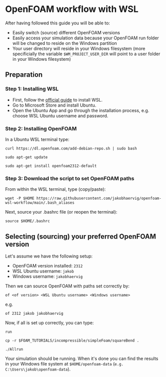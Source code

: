# OpenFOAM workflow with WSL

After having followed this guide you will be able to:
- Easily switch (source) different OpenFOAM versions
- Easily access your simulation data because your OpenFOAM run folder will be changed to reside on the Windows partition
- Your user directory will reside in your Windows filesystem (more specificially the variable ``$WM_PROJECT_USER_DIR`` will point to a user folder in your Windows filesystem)

## Preparation

### Step 1: Installing WSL
- First, follow the [official guide](https://learn.microsoft.com/en-gb/windows/wsl/install) to install WSL.
- Go to Microsoft Store and install Ubuntu.
- Open the Ubuntu App and go through the installation process, e.g. choose WSL Ubuntu username and password.

### Step 2: Installing OpenFOAM
In a Ubuntu WSL terminal type:
```
curl https://dl.openfoam.com/add-debian-repo.sh | sudo bash 
```
```
sudo apt-get update 
```
```
sudo apt-get install openfoam2312-default 
```

### Step 3: Download the script to set OpenFOAM paths
From within the WSL terminal, type (copy/paste):

```
wget -P $HOME https://raw.githubusercontent.com/jakobhaervig/openfoam-wsl-workflow/main/.bash_aliases
```
Next, source your .bashrc file (or reopen the terminal):
```
source $HOME/.bashrc
```

## Selecting (sourcing) your preferred OpenFOAM version
Let's assume we have the following setup:
- OpenFOAM version installed: ``2312``
- WSL Ubuntu username: ``jakob``
- Windows username: ``jakobhaervig``

Then we can source OpenFOAM with paths set correctly by:

```
of <of version> <WSL Ubuntu username> <Windows username>
```

e.g.

```
of 2312 jakob jakobhaervig
```

Now, if all is set up correctly, you can type:

```
run
```

```
cp -r $FOAM_TUTORIALS/incompressible/simpleFoam/squareBend .
```

```
./Allrun
```

Your simulation should be running. When it's done you can find the results in your Windows file system at ``$HOME/openfoam-data`` (``e.g. C:\Users\jakob\openfoam-data``).